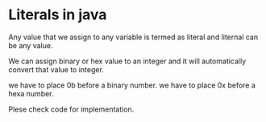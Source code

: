 # Literals in java

Any value that we assign to any variable is termed as literal and liternal can be any value.

We can assign binary or hex value to an integer and it will automatically convert that value to integer.

we have to place 0b before a binary number.
we have to place 0x before a hexa number.

Plese check code for implementation.
